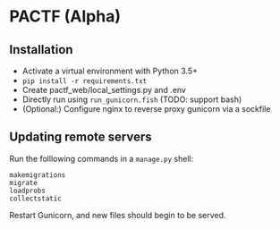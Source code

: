 # PACTF (Alpha)

## Installation

- Activate a virtual environment with Python 3.5+
- `pip install -r requirements.txt`
- Create pactf_web/local_settings.py and .env
- Directly run using `run_gunicorn.fish` (TODO: support bash)
- (Optional:) Configure nginx to reverse proxy gunicorn via a sockfile


## Updating remote servers

Run the folllowing commands in a `manage.py` shell:

    makemigrations
    migrate
    loadprobs
    collectstatic
    
Restart Gunicorn, and new files should begin to be served.
